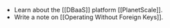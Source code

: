 - Learn about the [[DBaaS]] platform [[PlanetScale]].
- Write a note on [[Operating Without Foreign Keys]].
